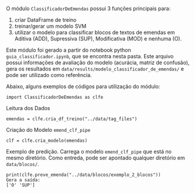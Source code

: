O módulo `ClassificadorDeEmendas` possui 3 funções principais para:
1) criar DataFrame de treino
2) treinar/gerar um modelo SVM
3) utilizar o modelo para classificar blocos de textos de emendas em Aditiva (ADD), Supressiva (SUP), Modificativa (MOD) e nenhuma (O).

Este módulo foi gerado a partir do notebook python `guia_classificador.ipynb`, que se encontra nesta pasta. Este arquivo possui informações de avaliação do modelo (acurácia, matriz de confusão), gera os resultados em `data/results/modelo_classificador_de_emendas/` e pode ser utilizado como referência.


Abaixo, alguns exemplos de códigos para utilização do módulo:

```
import ClassificadorDeEmendas as clfe
```

Leitura dos Dados
```
emendas = clfe.cria_df_treino("../data/tag_files")
```

Criação do Modelo `emend_clf_pipe`
```
clf = clfe.cria_modelo(emendas)
```

Exemplo de predição. Carrega o modelo `emend_clf_pipe` que está no mesmo diretório. Como entreda, pode ser apontado qualquer diretório em `data/blocos/`.
```
print(clfe.preve_emenda("../data/blocos/exemplo_2_blocos"))
Gera a saída:
['O' 'SUP']
```
